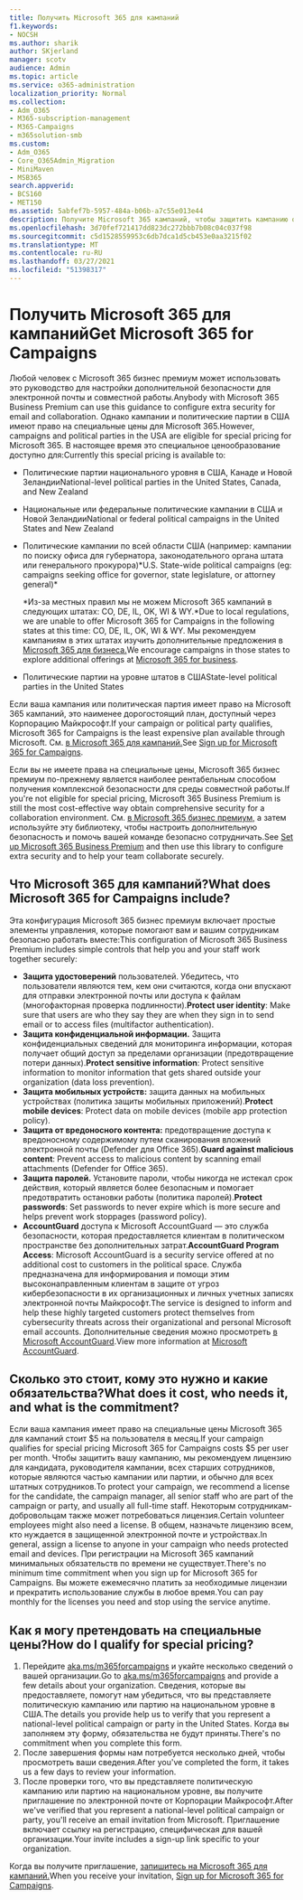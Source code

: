 ```yaml
---
title: Получить Microsoft 365 для кампаний
f1.keywords:
- NOCSH
ms.author: sharik
author: SKjerland
manager: scotv
audience: Admin
ms.topic: article
ms.service: o365-administration
localization_priority: Normal
ms.collection:
- Adm_O365
- M365-subscription-management
- M365-Campaigns
- m365solution-smb
ms.custom:
- Adm_O365
- Core_O365Admin_Migration
- MiniMaven
- MSB365
search.appverid:
- BCS160
- MET150
ms.assetid: 5abfef7b-5957-484a-b06b-a7c55e013e44
description: Получите Microsoft 365 кампаний, чтобы защитить кампанию от угроз кибербезопасности до электронной почты, данных и сообщений.
ms.openlocfilehash: 3d70fef721417dd823dc272bbb7b08c04c037f98
ms.sourcegitcommit: c5d1528559953c6db7dca1d5cb453e0aa3215f02
ms.translationtype: MT
ms.contentlocale: ru-RU
ms.lasthandoff: 03/27/2021
ms.locfileid: "51398317"
---
```

# <a name="get-microsoft-365-for-campaigns"></a><span data-ttu-id="7a786-103">Получить Microsoft 365 для кампаний</span><span class="sxs-lookup"><span data-stu-id="7a786-103">Get Microsoft 365 for Campaigns</span></span>

<span data-ttu-id="7a786-104">Любой человек с Microsoft 365 бизнес премиум может использовать это руководство для настройки дополнительной безопасности для электронной почты и совместной работы.</span><span class="sxs-lookup"><span data-stu-id="7a786-104">Anybody with Microsoft 365 Business Premium can use this guidance to configure extra security for email and collaboration.</span></span> <span data-ttu-id="7a786-105">Однако кампании и политические партии в США имеют право на специальные цены для Microsoft 365.</span><span class="sxs-lookup"><span data-stu-id="7a786-105">However, campaigns and political parties in the USA are eligible for special pricing for Microsoft 365.</span></span> <span data-ttu-id="7a786-106">В настоящее время это специальное ценообразование доступно для:</span><span class="sxs-lookup"><span data-stu-id="7a786-106">Currently this special pricing is available to:</span></span>

- <span data-ttu-id="7a786-107">Политические партии национального уровня в США, Канаде и Новой Зеландии</span><span class="sxs-lookup"><span data-stu-id="7a786-107">National-level political parties in the United States, Canada, and New Zealand</span></span>
- <span data-ttu-id="7a786-108">Национальные или федеральные политические кампании в США и Новой Зеландии</span><span class="sxs-lookup"><span data-stu-id="7a786-108">National or federal political campaigns in the United States and New Zealand</span></span>
- <span data-ttu-id="7a786-109">Политические кампании по всей области США (например: кампании по поиску офиса для губернатора, законодательного органа штата или генерального прокурора)\*</span><span class="sxs-lookup"><span data-stu-id="7a786-109">U.S. State-wide political campaigns (eg: campaigns seeking office for governor, state legislature, or attorney general)\*</span></span>

    <span data-ttu-id="7a786-110">\*Из-за местных правил мы не можем Microsoft 365 кампаний в следующих штатах: CO, DE, IL, OK, WI & WY.</span><span class="sxs-lookup"><span data-stu-id="7a786-110">\*Due to local regulations, we are unable to offer Microsoft 365 for Campaigns in the following states at this time: CO, DE, IL, OK, WI & WY.</span></span> <span data-ttu-id="7a786-111">Мы рекомендуем кампаниям в этих штатах изучить дополнительные предложения в [Microsoft 365 для бизнеса.](https://www.office.com/business)</span><span class="sxs-lookup"><span data-stu-id="7a786-111">We encourage campaigns in those states to explore additional offerings at [Microsoft 365 for business](https://www.office.com/business).</span></span>

- <span data-ttu-id="7a786-112">Политические партии на уровне штатов в США</span><span class="sxs-lookup"><span data-stu-id="7a786-112">State-level political parties in the United States</span></span>

<span data-ttu-id="7a786-113">Если ваша кампания или политическая партия имеет право на Microsoft 365 кампаний, это наименее дорогостоящий план, доступный через Корпорацию Майкрософт.</span><span class="sxs-lookup"><span data-stu-id="7a786-113">If your campaign or political party qualifies, Microsoft 365 for Campaigns is the least expensive plan available through Microsoft.</span></span> <span data-ttu-id="7a786-114">См. [в Microsoft 365 для кампаний.](m365-campaigns-sign-up.md)</span><span class="sxs-lookup"><span data-stu-id="7a786-114">See [Sign up for Microsoft 365 for Campaigns](m365-campaigns-sign-up.md).</span></span>  

<span data-ttu-id="7a786-115">Если вы не имеете права на специальные цены, Microsoft 365 бизнес премиум по-прежнему является наиболее рентабельным способом получения комплексной безопасности для среды совместной работы.</span><span class="sxs-lookup"><span data-stu-id="7a786-115">If you're not eligible for special pricing, Microsoft 365 Business Premium is still the most cost-effective way obtain comprehensive security for a collaboration environment.</span></span> <span data-ttu-id="7a786-116">См. [в Microsoft 365 бизнес премиум,](../business/set-up.md?toc=/microsoft-365/campaigns/toc.json&bc=/microsoft-365/campaigns/breadcrumb/toc.json) а затем используйте эту библиотеку, чтобы настроить дополнительную безопасность и помочь вашей команде безопасно сотрудничать.</span><span class="sxs-lookup"><span data-stu-id="7a786-116">See [Set up Microsoft 365 Business Premium](../business/set-up.md?toc=/microsoft-365/campaigns/toc.json&bc=/microsoft-365/campaigns/breadcrumb/toc.json) and then use this library to configure extra security and to help your team collaborate securely.</span></span>

## <a name="what-does-microsoft-365-for-campaigns-include"></a><span data-ttu-id="7a786-117">Что Microsoft 365 для кампаний?</span><span class="sxs-lookup"><span data-stu-id="7a786-117">What does Microsoft 365 for Campaigns include?</span></span>

<span data-ttu-id="7a786-118">Эта конфигурация Microsoft 365 бизнес премиум включает простые элементы управления, которые помогают вам и вашим сотрудникам безопасно работать вместе:</span><span class="sxs-lookup"><span data-stu-id="7a786-118">This configuration of Microsoft 365 Business Premium includes simple controls that help you and your staff work together securely:</span></span>

- <span data-ttu-id="7a786-119">**Защита удостоверений** пользователей. Убедитесь, что пользователи являются тем, кем они считаются, когда они впускают для отправки электронной почты или доступа к файлам (многофакторная проверка подлинности).</span><span class="sxs-lookup"><span data-stu-id="7a786-119">**Protect user identity**: Make sure that users are who they say they are when they sign in to send email or to access files (multifactor authentication).</span></span>
- <span data-ttu-id="7a786-120">**Защита конфиденциальной информации.** Защита конфиденциальных сведений для мониторинга информации, которая получает общий доступ за пределами организации (предотвращение потери данных).</span><span class="sxs-lookup"><span data-stu-id="7a786-120">**Protect sensitive information**: Protect sensitive information to monitor information that gets shared outside your organization (data loss prevention).</span></span>
- <span data-ttu-id="7a786-121">**Защита мобильных устройств:** защита данных на мобильных устройствах (политика защиты мобильных приложений).</span><span class="sxs-lookup"><span data-stu-id="7a786-121">**Protect mobile devices**: Protect data on mobile devices (mobile app protection policy).</span></span>
- <span data-ttu-id="7a786-122">**Защита от вредоносного контента:** предотвращение доступа к вредоносному содержимому путем сканирования вложений электронной почты (Defender для Office 365).</span><span class="sxs-lookup"><span data-stu-id="7a786-122">**Guard against malicious content**: Prevent access to malicious content by scanning email attachments (Defender for Office 365).</span></span>
- <span data-ttu-id="7a786-123">**Защита паролей.** Установите пароли, чтобы никогда не истекал срок действия, который является более безопасным и помогает предотвратить остановки работы (политика паролей).</span><span class="sxs-lookup"><span data-stu-id="7a786-123">**Protect passwords**: Set passwords to never expire which is more secure and helps prevent work stoppages (password policy).</span></span>
- <span data-ttu-id="7a786-124">**AccountGuard** доступа к Microsoft AccountGuard — это служба безопасности, которая предоставляется клиентам в политическом пространстве без дополнительных затрат.</span><span class="sxs-lookup"><span data-stu-id="7a786-124">**AccountGuard Program Access**: Microsoft AccountGuard is a security service offered at no additional cost to customers in the political space.</span></span> <span data-ttu-id="7a786-125">Служба предназначена для информирования и помощи этим высоконаправленным клиентам в защите от угроз кибербезопасности в их организационных и личных учетных записях электронной почты Майкрософт.</span><span class="sxs-lookup"><span data-stu-id="7a786-125">The service is designed to inform and help these highly targeted customers protect themselves from cybersecurity threats across their organizational and personal Microsoft email accounts.</span></span> <span data-ttu-id="7a786-126">Дополнительные сведения можно просмотреть [в Microsoft AccountGuard](https://www.microsoftaccountguard.com/).</span><span class="sxs-lookup"><span data-stu-id="7a786-126">View more information at [Microsoft AccountGuard](https://www.microsoftaccountguard.com/).</span></span>

## <a name="what-does-it-cost-who-needs-it-and-what-is-the-commitment"></a><span data-ttu-id="7a786-127">Сколько это стоит, кому это нужно и какие обязательства?</span><span class="sxs-lookup"><span data-stu-id="7a786-127">What does it cost, who needs it, and what is the commitment?</span></span>

<span data-ttu-id="7a786-128">Если ваша кампания имеет право на специальные цены Microsoft 365 для кампаний стоит $5 на пользователя в месяц.</span><span class="sxs-lookup"><span data-stu-id="7a786-128">If your campaign qualifies for special pricing Microsoft 365 for Campaigns costs $5 per user per month.</span></span>
<span data-ttu-id="7a786-129">Чтобы защитить вашу кампанию, мы рекомендуем лицензию для кандидата, руководителя кампании, всех старших сотрудников, которые являются частью кампании или партии, и обычно для всех штатных сотрудников.</span><span class="sxs-lookup"><span data-stu-id="7a786-129">To protect your campaign, we recommend a license for the candidate, the campaign manager, all senior staff who are part of the campaign or party, and usually all full-time staff.</span></span> <span data-ttu-id="7a786-130">Некоторым сотрудникам-добровольцам также может потребоваться лицензия.</span><span class="sxs-lookup"><span data-stu-id="7a786-130">Certain volunteer employees might also need a license.</span></span> <span data-ttu-id="7a786-131">В общем, назначьте лицензию всем, кто нуждается в защищенной электронной почте и устройствах.</span><span class="sxs-lookup"><span data-stu-id="7a786-131">In general, assign a license to anyone in your campaign who needs protected email and devices.</span></span>
<span data-ttu-id="7a786-132">При регистрации на Microsoft 365 кампаний минимальных обязательств по времени не существует.</span><span class="sxs-lookup"><span data-stu-id="7a786-132">There's no minimum time commitment when you sign up for Microsoft 365 for Campaigns.</span></span> <span data-ttu-id="7a786-133">Вы можете ежемесячно платить за необходимые лицензии и прекратить использование службы в любое время.</span><span class="sxs-lookup"><span data-stu-id="7a786-133">You can pay monthly for the licenses you need and stop using the service anytime.</span></span>

## <a name="how-do-i-qualify-for-special-pricing"></a><span data-ttu-id="7a786-134">Как я могу претендовать на специальные цены?</span><span class="sxs-lookup"><span data-stu-id="7a786-134">How do I qualify for special pricing?</span></span>

1. <span data-ttu-id="7a786-135">Перейдите [aka.ms/m365forcampaigns](https://aka.ms/m365forcampaigns/) и укайте несколько сведений о вашей организации.</span><span class="sxs-lookup"><span data-stu-id="7a786-135">Go to [aka.ms/m365forcampaigns](https://aka.ms/m365forcampaigns/) and provide a few details about your organization.</span></span> <span data-ttu-id="7a786-136">Сведения, которые вы предоставляете, помогут нам убедиться, что вы представляете политическую кампанию или партию на национальном уровне в США.</span><span class="sxs-lookup"><span data-stu-id="7a786-136">The details you provide help us to verify that you represent a national-level political campaign or party in the United States.</span></span> <span data-ttu-id="7a786-137">Когда вы заполняем эту форму, обязательства не будут приняты.</span><span class="sxs-lookup"><span data-stu-id="7a786-137">There's no commitment when you complete this form.</span></span>
2. <span data-ttu-id="7a786-138">После завершения формы нам потребуется несколько дней, чтобы просмотреть ваши сведения.</span><span class="sxs-lookup"><span data-stu-id="7a786-138">After you've completed the form, it takes us a few days to review your information.</span></span>
3. <span data-ttu-id="7a786-139">После проверки того, что вы представляете политическую кампанию или партию на национальном уровне, вы получите приглашение по электронной почте от Корпорации Майкрософт.</span><span class="sxs-lookup"><span data-stu-id="7a786-139">After we've verified that you represent a national-level political campaign or party, you'll receive an email invitation from Microsoft.</span></span> <span data-ttu-id="7a786-140">Приглашение включает ссылку на регистрацию, специфическая для вашей организации.</span><span class="sxs-lookup"><span data-stu-id="7a786-140">Your invite includes a sign-up link specific to your organization.</span></span>

<span data-ttu-id="7a786-141">Когда вы получите приглашение, [запишитесь на Microsoft 365 для кампаний.](m365-campaigns-sign-up.md)</span><span class="sxs-lookup"><span data-stu-id="7a786-141">When you receive your invitation, [Sign up for Microsoft 365 for Campaigns](m365-campaigns-sign-up.md).</span></span>
